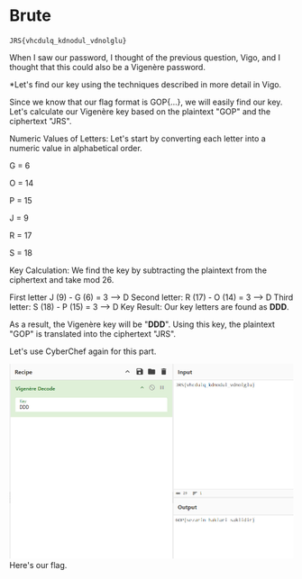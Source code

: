 # Brute

```
JRS{vhcdulq_kdnodul_vdnolglu}
```

When I saw our password, I thought of the previous question, Vigo, and I thought that this could also be a Vigenère password.

*Let's find our key using the techniques described in more detail in Vigo.

Since we know that our flag format is GOP{...}, we will easily find our key. Let's calculate our Vigenère key based on the plaintext "GOP" and the ciphertext "JRS".

Numeric Values of Letters: Let's start by converting each letter into a numeric value in alphabetical order.

G = 6

O = 14

P = 15

J = 9

R = 17

S = 18

Key Calculation: We find the key by subtracting the plaintext from the ciphertext and take mod 26.

First letter J (9) - G (6) = 3 --> D
Second letter: R (17) - O (14) = 3 --> D
Third letter: S (18) - P (15) = 3 --> D
Key Result: Our key letters are found as **DDD**.

As a result, the Vigenère key will be "**DDD**". Using this key, the plaintext "GOP" is translated into the ciphertext "JRS".

Let's use CyberChef again for this part.

![alt text](brute.png)
Here's our flag.
